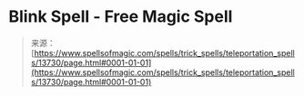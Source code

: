 <!--yml
category: 未分类
date: 2024-06-12 18:52:16
-->

# Blink Spell - Free Magic Spell

> 来源：[https://www.spellsofmagic.com/spells/trick_spells/teleportation_spells/13730/page.html#0001-01-01](https://www.spellsofmagic.com/spells/trick_spells/teleportation_spells/13730/page.html#0001-01-01)